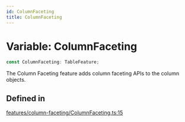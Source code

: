 ```yaml
---
id: ColumnFaceting
title: ColumnFaceting
---
```


# Variable: ColumnFaceting

```ts
const ColumnFaceting: TableFeature;
```

The Column Faceting feature adds column faceting APIs to the column objects.

## Defined in

[features/column-faceting/ColumnFaceting.ts:15](https://github.com/TanStack/table/blob/main/packages/table-core/src/features/column-faceting/ColumnFaceting.ts#L15)
